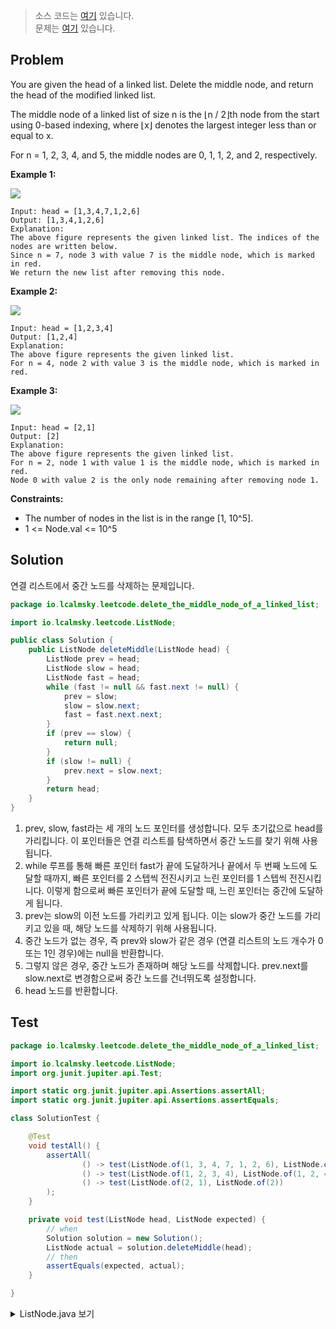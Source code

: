> 소스 코드는 [여기](https://github.com/lcalmsky/leetcode/blob/master/src/main/java/io/lcalmsky/leetcode/delete_the_middle_node_of_a_linked_list/Solution.java) 있습니다.  
> 문제는 [여기](https://leetcode.com/problems/delete-the-middle-node-of-a-linked-list/) 있습니다.

## Problem

You are given the head of a linked list. Delete the middle node, and return the head of the modified linked list.

The middle node of a linked list of size n is the ⌊n / 2⌋th node from the start using 0-based indexing, where ⌊x⌋ denotes the largest integer less than or equal to x.

For n = 1, 2, 3, 4, and 5, the middle nodes are 0, 1, 1, 2, and 2, respectively.


**Example 1:**

![](https://assets.leetcode.com/uploads/2021/11/16/eg1drawio.png)

```text
Input: head = [1,3,4,7,1,2,6]
Output: [1,3,4,1,2,6]
Explanation:
The above figure represents the given linked list. The indices of the nodes are written below.
Since n = 7, node 3 with value 7 is the middle node, which is marked in red.
We return the new list after removing this node.
```

**Example 2:**

![](https://assets.leetcode.com/uploads/2021/11/16/eg2drawio.png)

```text
Input: head = [1,2,3,4]
Output: [1,2,4]
Explanation:
The above figure represents the given linked list.
For n = 4, node 2 with value 3 is the middle node, which is marked in red.
```

**Example 3:**

![](https://assets.leetcode.com/uploads/2021/11/16/eg3drawio.png)

```text
Input: head = [2,1]
Output: [2]
Explanation:
The above figure represents the given linked list.
For n = 2, node 1 with value 1 is the middle node, which is marked in red.
Node 0 with value 2 is the only node remaining after removing node 1.
```

**Constraints:**

* The number of nodes in the list is in the range [1, 10^5].
* 1 <= Node.val <= 10^5

## Solution

연결 리스트에서 중간 노드를 삭제하는 문제입니다.

```java
package io.lcalmsky.leetcode.delete_the_middle_node_of_a_linked_list;

import io.lcalmsky.leetcode.ListNode;

public class Solution {
    public ListNode deleteMiddle(ListNode head) {
        ListNode prev = head;
        ListNode slow = head;
        ListNode fast = head;
        while (fast != null && fast.next != null) {
            prev = slow;
            slow = slow.next;
            fast = fast.next.next;
        }
        if (prev == slow) {
            return null;
        }
        if (slow != null) {
            prev.next = slow.next;
        }
        return head;
    }
}
```

1. prev, slow, fast라는 세 개의 노드 포인터를 생성합니다. 모두 초기값으로 head를 가리킵니다. 이 포인터들은 연결 리스트를 탐색하면서 중간 노드를 찾기 위해 사용됩니다.
1. while 루프를 통해 빠른 포인터 fast가 끝에 도달하거나 끝에서 두 번째 노드에 도달할 때까지, 빠른 포인터를 2 스텝씩 전진시키고 느린 포인터를 1 스텝씩 전진시킵니다. 이렇게 함으로써 빠른 포인터가 끝에 도달할 때, 느린 포인터는 중간에 도달하게 됩니다.
1. prev는 slow의 이전 노드를 가리키고 있게 됩니다. 이는 slow가 중간 노드를 가리키고 있을 때, 해당 노드를 삭제하기 위해 사용됩니다.
1. 중간 노드가 없는 경우, 즉 prev와 slow가 같은 경우 (연결 리스트의 노드 개수가 0 또는 1인 경우)에는 null을 반환합니다.
1. 그렇지 않은 경우, 중간 노드가 존재하며 해당 노드를 삭제합니다. prev.next를 slow.next로 변경함으로써 중간 노드를 건너뛰도록 설정합니다.
1. head 노드를 반환합니다.

## Test

```java
package io.lcalmsky.leetcode.delete_the_middle_node_of_a_linked_list;

import io.lcalmsky.leetcode.ListNode;
import org.junit.jupiter.api.Test;

import static org.junit.jupiter.api.Assertions.assertAll;
import static org.junit.jupiter.api.Assertions.assertEquals;

class SolutionTest {

    @Test
    void testAll() {
        assertAll(
                () -> test(ListNode.of(1, 3, 4, 7, 1, 2, 6), ListNode.of(1, 3, 4, 1, 2, 6)),
                () -> test(ListNode.of(1, 2, 3, 4), ListNode.of(1, 2, 4)),
                () -> test(ListNode.of(2, 1), ListNode.of(2))
        );
    }

    private void test(ListNode head, ListNode expected) {
        // when
        Solution solution = new Solution();
        ListNode actual = solution.deleteMiddle(head);
        // then
        assertEquals(expected, actual);
    }

}
```

<details>
<summary>ListNode.java 보기</summary>

```java
package io.lcalmsky.leetcode;

import java.util.Objects;

public class ListNode {
    public int val;
    public ListNode next;

    public ListNode(int val) {
        this.val = val;
    }

    public static ListNode of(int... integers) {
        if (integers == null || integers.length == 0) throw new IllegalArgumentException();

        ListNode head = new ListNode(0);
        ListNode last = head;
        ListNode p;
        for (int integer : integers) {
            p = new ListNode(integer);
            last.next = p;
            last = last.next;
        }

        return head.next;
    }

    @Override
    public String toString() {
        return "ListNode{" +
                "val=" + val +
                ", next=" + next +
                '}';
    }

    @Override
    public boolean equals(Object o) {
        if (this == o) return true;
        if (!(o instanceof ListNode)) return false;
        ListNode listNode = (ListNode) o;
        return val == listNode.val &&
                Objects.equals(next, listNode.next);
    }

    @Override
    public int hashCode() {
        return Objects.hash(val, next);
    }
}

```

</details>